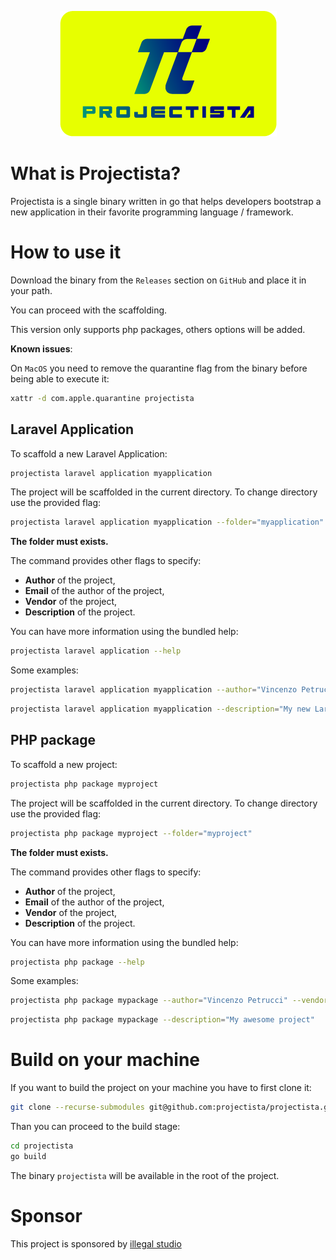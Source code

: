 <p align="center">
  <img src="https://github.com/projectista/static/blob/main/logo/projectista@2x.png">
</p>

# What is Projectista?

Projectista is a single binary written in go that helps developers
bootstrap a new application in their favorite programming language / framework.

# How to use it

Download the binary from the `Releases` section on `GitHub` and place it in your path. 

You can proceed with the scaffolding. 

This version only supports php packages, others options will be added.

**Known issues**: 

On `MacOS` you need to remove the quarantine flag from the binary before being able to execute it:

```bash
xattr -d com.apple.quarantine projectista
```

## Laravel Application

To scaffold a new Laravel Application:

```bash
projectista laravel application myapplication
```

The project will be scaffolded in the current directory. To change directory use the provided flag:

```bash
projectista laravel application myapplication --folder="myapplication"
```

**The folder must exists.**

The command provides other flags to specify:

- **Author** of the project,
- **Email** of the author of the project,
- **Vendor** of the project,
- **Description** of the project.

You can have more information using the bundled help:

```bash
projectista laravel application --help
```

Some examples:

```bash
projectista laravel application myapplication --author="Vincenzo Petrucci" --vendor="illegal studio"
```

```bash
projectista laravel application myapplication --description="My new Laravel application"
```

## PHP package

To scaffold a new project: 

```bash
projectista php package myproject
```

The project will be scaffolded in the current directory. To change directory use the provided flag:

```bash
projectista php package myproject --folder="myproject"
```

**The folder must exists.**

The command provides other flags to specify: 

- **Author** of the project,
- **Email** of the author of the project,
- **Vendor** of the project,
- **Description** of the project.

You can have more information using the bundled help:

```bash
projectista php package --help
```

Some examples: 

```bash
projectista php package mypackage --author="Vincenzo Petrucci" --vendor="illegal studio"
```

```bash
projectista php package mypackage --description="My awesome project"
```

# Build on your machine

If you want to build the project on your machine you have to first clone it:

```bash
git clone --recurse-submodules git@github.com:projectista/projectista.git
```

Than you can proceed to the build stage:

```bash
cd projectista
go build
```

The binary `projectista` will be available in the root of the project.

# Sponsor

This project is sponsored by [illegal studio](https://illegal.studio)

